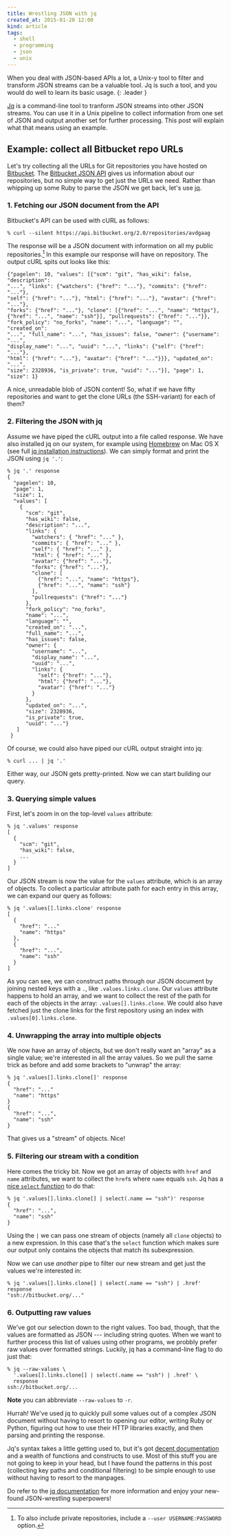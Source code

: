 ```yaml
---
title: Wrestling JSON with jq
created_at: 2015-01-20 12:00
kind: article
tags:
  - shell
  - programming
  - json
  - unix
---
```

When you deal with JSON-based APIs a lot, a Unix-y tool to filter and transform
JSON streams can be a valuable tool. Jq is such a tool, and you would do well to
learn its basic usage.
{: .leader }

[Jq][jq] is a command-line tool to tranform JSON streams into other JSON
streams. You can use it in a Unix pipeline to collect information from one set
of JSON and output another set for further processing. This post will explain
what that means using an example.

## Example: collect all Bitbucket repo URLs

Let's try collecting all the URLs for Git repositories you have hosted on
[Bitbucket][]. The [Bitbucket JSON API][api] gives us information about our
repositories, but no simple way to get just the URLs we need. Rather than
whipping up some Ruby to parse the JSON we get back, let's use [jq][].

### 1. Fetching our JSON document from the API

Bitbucket's API can be used with cURL as follows:

    % curl --silent https://api.bitbucket.org/2.0/repositories/avdgaag

The response will be a JSON document with information on all my public
repositories.[^1] In this example our response will have on repository. The
output cURL spits out looks like this:

    {"pagelen": 10, "values": [{"scm": "git", "has_wiki": false, "description":
    "...", "links": {"watchers": {"href": "..."}, "commits": {"href": "..."},
    "self": {"href": "..."}, "html": {"href": "..."}, "avatar": {"href": "..."},
    "forks": {"href": "..."}, "clone": [{"href": "...", "name": "https"},
    {"href": "...", "name": "ssh"}], "pullrequests": {"href": "..."}},
    "fork_policy": "no_forks", "name": "...", "language": "", "created_on":
    "...", "full_name": "...", "has_issues": false, "owner": {"username": "...",
    "display_name": "...", "uuid": "...", "links": {"self": {"href": "..."},
    "html": {"href": "..."}, "avatar": {"href": "..."}}}, "updated_on": "...",
    "size": 2328936, "is_private": true, "uuid": "..."}], "page": 1, "size": 1}

A nice, unreadable blob of JSON content! So, what if we have fifty repositories
and want to get the clone URLs (the SSH-variant) for each of them?

### 2. Filtering the JSON with jq

Assume we have piped the cURL output into a file called response. We have also
installed jq on our system, for example using [Homebrew][] on Mac OS X (see full
[jq installation instructions][download]). We can simply format and print the
JSON using `jq '.'`:

    % jq '.' response
    {
      "pagelen": 10,
      "page": 1,
      "size": 1,
      "values": [
        {
          "scm": "git",
          "has_wiki": false,
          "description": "...",
          "links": {
            "watchers": { "href": "..." },
            "commits": { "href": "..." },
            "self": { "href": "..." },
            "html": { "href": "..." },
            "avatar": {"href": "..."},
            "forks": {"href": "..."},
            "clone": [
              {"href": "...", "name": "https"},
              {"href": "...", "name": "ssh"}
            ],
            "pullrequests": {"href": "..."}
          },
          "fork_policy": "no_forks",
          "name": "...",
          "language": "",
          "created_on": "...",
          "full_name": "...",
          "has_issues": false,
          "owner": {
            "username": "...",
            "display_name": "...",
            "uuid": "...",
            "links": {
              "self": {"href": "..."},
              "html": {"href": "..."},
              "avatar": {"href": "..."}
            }
          },
          "updated_on": "...",
          "size": 2328936,
          "is_private": true,
          "uuid": "..."}
       ]
     }

Of course, we could also have piped our cURL output straight into jq:

    % curl ... | jq '.'

Either way, our JSON gets pretty-printed. Now we can start building our query.

### 3. Querying simple values

First, let's zoom in on the top-level `values` attribute:

    % jq '.values' response
    [
      {
        "scm": "git",
        "has_wiki": false,
        ...
      }
    ]

Our JSON stream is now the value for the `values` attribute, which is an array
of objects. To collect a particular attribute path for each entry in this array,
we can expand our query as follows:

    % jq '.values[].links.clone' response
    [
      {
        "href": "..."
        "name": "https"
      },
      {
        "href": "...",
        "name": "ssh"
      }
    ]

As you can see, we can construct paths through our JSON document by joining
nested keys with a `.`, like `.values.links.clone`. Our `values` attribute
happens to hold an array, and we want to collect the rest of the path for each
of the objects in the array: `.values[].links.clone`. We could also have fetched
just the clone links for the first repository using an index with
`.values[0].links.clone`.

### 4. Unwrapping the array into multiple objects

We now have an array of objects, but we don't really want an "array" as a single
value; we're interested in all the array values. So we pull the same trick as
before and add some brackets to "unwrap" the array:

    % jq '.values[].links.clone[]' response
    {
      "href": "..."
      "name": "https"
    }
    {
      "href": "...",
      "name": "ssh"
    }

That gives us a "stream" of objects. Nice!

### 5. Filtering our stream with a condition

Here comes the tricky bit. Now we got an array of objects with `href` and `name`
attributes, we want to collect the `href`s where `name` equals `ssh`. Jq has a
[nice `select` function][select] to do that:

    % jq '.values[].links.clone[] | select(.name == "ssh")' response
    {
      "href": "...",
      "name": "ssh"
    }

Using the `|` we can pass one stream of objects (namely all `clone` objects) to
a new expression. In this case that's the `select` function which makes sure our
output only contains the objects that match its subexpression.

Now we can use _another_ pipe to filter our new stream and get just the values
we're interested in:

    % jq '.values[].links.clone[] | select(.name == "ssh") | .href' response
    "ssh://bitbucket.org/..."

### 6. Outputting raw values

We've got our selection down to the right values. Too bad, though, that the
values are formatted as JSON --- including string quotes. When we want to
further process this list of values using other programs, we probbly prefer raw
values over formatted strings. Luckily, jq has a command-line flag to do just
that:

    % jq --raw-values \
      '.values[].links.clone[] | select(.name == "ssh") | .href' \
      response
    ssh://bitbucket.org/...

**Note** you can abbreviate `--raw-values` to `-r`.

Hurrah! We've used jq to quickly pull some values out of a complex JSON document
without having to resort to opening our editor, writing Ruby or Python, figuring
out how to use their HTTP libraries exactly, and then parsing and printing the
response.

Jq's syntax takes a little getting used to, but it's got [decent
documentation][docs] and a wealth of functions and constructs to use. Most of
this stuff you are not going to keep in your head, but I have found the patterns
in this post (collecting key paths and conditional filtering) to be simple
enough to use without having to resort to the manpages.

Do refer to the [jq documentation][docs] for more information and enjoy your
new-found JSON-wrestling superpowers!

[docs]:      http://stedolan.github.io/jq/manual/
[jq]:        http://stedolan.github.io/jq/
[Bitbucket]: https://bitbucket.org/
[api]:       https://confluence.atlassian.com/display/BITBUCKET/Use%2Bthe%2BBitbucket%2BREST%2BAPIs
[download]:  http://stedolan.github.io/jq/download/
[Homebrew]:  http://brew.sh/
[select]:    http://stedolan.github.io/jq/manual#selectboolean_expression

[^1]: To also include private repositories, include a `--user USERNAME:PASSWORD` option.
